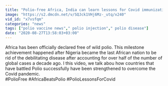 ```yaml
---
title: "Polio-free Africa, India can learn lessons for Covid immunization Oneindia News"
image: "https://s2.dmcdn.net/v/SQJck1VHj6Mz-_utq/x240"
vid_id: "x7vsfqm"
categories: "news"
tags: ["polio vaccine news"," polio injection"," polio disease"]
date: "2020-08-27T13:58:03+03:00"
---
```

Africa has been officially declared free of wild polio. This milestone achievement happened after Nigeria became the last African nation to be rid of the debilitating disease after accounting for over half of the number of global cases a decade ago. I this video, we talk abou how countries that have battled Polio successfully have been strengthened to overcome the Covid pandemic.   <br>#PolioFree #AfricaBeatsPolio #PolioLessonsForCovid
